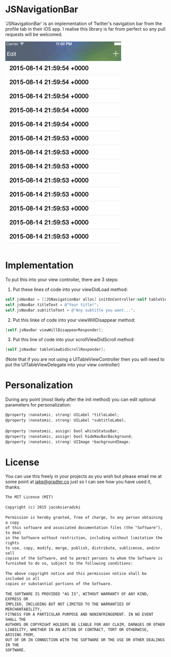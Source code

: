 # JSNavigationBar
'JSNavigationBar' is an implementation of Twitter's navigation bar from the profile tab in their iOS app. I realise this library is far from perfect so any pull requests will be welcomed.

![Demo](https://github.com/jacobsieradzki/JSNavigationBar/blob/master/Demo.gif)

# Implementation
 
 To put this into your view controller, there are 3 steps:
 
 1. Put these lines of code into your viewDidLoad method:
 ```Objective-C
 self.jsNavBar = [[JSNavigationBar alloc] initOnController:self tableView:self.tableView subtitle:YES];
 self.jsNavBar.titleText = @"Your title!";
 self.jsNavBar.subtitleText = @"Any subtitle you want...";
```
 
 2. Put this linke of code into your viewWillDisappear method:
 ```Objective-C
 [self.jsNavBar viewWillDisappearResponder];
 ```
 
 3. Put this line of code into your scrollViewDidScroll method:
 ```Objective-C
 [self.jsNavBar tableViewDidScrollResponder];
 ```
 (Note that if you are not using a UITableViewController then you will need to put the UITableViewDelegate into your view controller)
 
# Personalization
 
 During any point (most likely after the init method) you can edit optional parameters for personalization:
 
 ```Objective-C
 @property (nonatomic, strong) UILabel *titleLabel;
 @property (nonatomic, strong) UILabel *subtitleLabel;

 @property (nonatomic, assign) bool whiteStatusBar;
 @property (nonatomic, assign) bool hideNavBarBackground;
 @property (nonatomic, strong) UIImage *backgroundImage;
 ```
 
# License

You can use this freely in your projects as you wish but please email me at some point at jake@gradler.co just so I can see how you have used it, thanks.

```
The MIT License (MIT)

Copyright (c) 2015 jacobsieradzki

Permission is hereby granted, free of charge, to any person obtaining a copy
of this software and associated documentation files (the "Software"), to deal
in the Software without restriction, including without limitation the rights
to use, copy, modify, merge, publish, distribute, sublicense, and/or sell
copies of the Software, and to permit persons to whom the Software is
furnished to do so, subject to the following conditions:

The above copyright notice and this permission notice shall be included in all
copies or substantial portions of the Software.

THE SOFTWARE IS PROVIDED "AS IS", WITHOUT WARRANTY OF ANY KIND, EXPRESS OR
IMPLIED, INCLUDING BUT NOT LIMITED TO THE WARRANTIES OF MERCHANTABILITY,
FITNESS FOR A PARTICULAR PURPOSE AND NONINFRINGEMENT. IN NO EVENT SHALL THE
AUTHORS OR COPYRIGHT HOLDERS BE LIABLE FOR ANY CLAIM, DAMAGES OR OTHER
LIABILITY, WHETHER IN AN ACTION OF CONTRACT, TORT OR OTHERWISE, ARISING FROM,
OUT OF OR IN CONNECTION WITH THE SOFTWARE OR THE USE OR OTHER DEALINGS IN THE
SOFTWARE.
```
